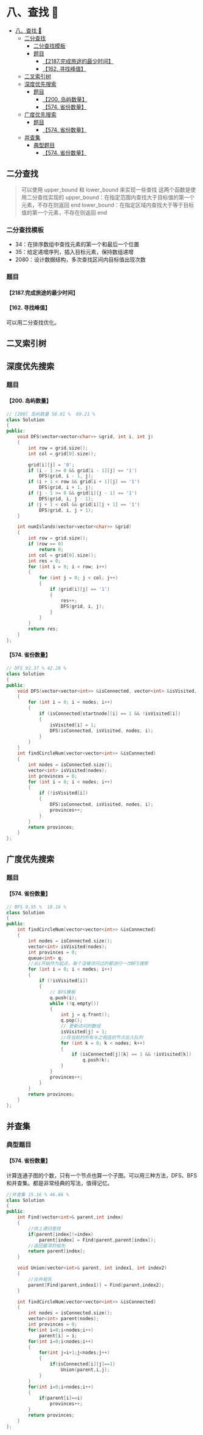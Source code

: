 # 八、查找 🔎

- [八、查找 🔎](#八查找-)
  - [二分查找](#二分查找)
    - [二分查找模板](#二分查找模板)
    - [题目](#题目)
      - [【2187.完成旅途的最少时间】](#2187完成旅途的最少时间)
      - [【162. 寻找峰值】](#162-寻找峰值)
  - [二叉索引树](#二叉索引树)
  - [深度优先搜索](#深度优先搜索)
    - [题目](#题目-1)
      - [【200. 岛屿数量】](#200-岛屿数量)
      - [【574. 省份数量】](#574-省份数量)
  - [广度优先搜索](#广度优先搜索)
    - [题目](#题目-2)
      - [【574. 省份数量】](#574-省份数量-1)
  - [并查集](#并查集)
    - [典型题目](#典型题目)
      - [【574. 省份数量】](#574-省份数量-2)

## 二分查找

> 可以使用 upper_bound 和 lower_bound 来实现一些查找
> 这两个函数是使用二分查找实现的
> upper_bound：在指定范围内查找大于目标值的第一个元素，不存在则返回 end
> lower_bound：在指定区域内查找大于等于目标值的第一个元素，不存在则返回 end

### 二分查找模板

- 34：在排序数组中查找元素的第一个和最后一个位置
- 35：给定递增序列，插入目标元素，保持数组递增
- 2080：设计数据结构，多次查找区间内目标值出现次数

### 题目

#### 【2187.完成旅途的最少时间】

#### 【162. 寻找峰值】

可以用二分查找优化。

## 二叉索引树

## 深度优先搜索

### 题目

#### 【200. 岛屿数量】

```c++
// [200] 岛屿数量 58.81 %  89.21 %
class Solution
{
public:
    void DFS(vector<vector<char>> &grid, int i, int j)
    {
        int row = grid.size();
        int col = grid[0].size();

        grid[i][j] = '0';
        if (i - 1 >= 0 && grid[i - 1][j] == '1')
            DFS(grid, i - 1, j);
        if (i + 1 < row && grid[i + 1][j] == '1')
            DFS(grid, i + 1, j);
        if (j - 1 >= 0 && grid[i][j - 1] == '1')
            DFS(grid, i, j - 1);
        if (j + 1 < col && grid[i][j + 1] == '1')
            DFS(grid, i, j + 1);
    }

    int numIslands(vector<vector<char>> &grid)
    {
        int row = grid.size();
        if (row == 0)
            return 0;
        int col = grid[0].size();
        int res = 0;
        for (int i = 0; i < row; i++)
        {
            for (int j = 0; j < col; j++)
            {
                if (grid[i][j] == '1')
                {
                    res++;
                    DFS(grid, i, j);
                }
            }
        }
        return res;
    }
};
```

#### 【574. 省份数量】

```c++
// DFS 92.37 % 42.28 %
class Solution
{
public:
    void DFS(vector<vector<int>> &isConnected, vector<int> &isVisited, int nodes, int startnode)
    {
        for (int i = 0; i < nodes; i++)
        {
            if (isConnected[startnode][i] == 1 && !isVisited[i])
            {
                isVisited[i] = 1;
                DFS(isConnected, isVisited, nodes, i);
            }
        }
    }
    int findCircleNum(vector<vector<int>> &isConnected)
    {
        int nodes = isConnected.size();
        vector<int> isVisited(nodes);
        int provinces = 0;
        for (int i = 0; i < nodes; i++)
        {
            if (!isVisited[i])
            {
                DFS(isConnected, isVisited, nodes, i);
                provinces++;
            }
        }
        return provinces;
    }
};
```

## 广度优先搜索

### 题目

#### 【574. 省份数量】

```c++
// BFS 9.95 %  18.16 %
class Solution
{
public:
    int findCircleNum(vector<vector<int>> &isConnected)
    {
        int nodes = isConnected.size();
        vector<int> isVisited(nodes);
        int provinces = 0;
        queue<int> q;
        //从i开始作为起点，每个没被访问过的都进行一次BFS搜索
        for (int i = 0; i < nodes; i++)
        {
            if (!isVisited[i])
            {
                // BFS模板
                q.push(i);
                while (!q.empty())
                {
                    int j = q.front();
                    q.pop();
                    // 更新访问的数组
                    isVisited[j] = 1;
                    //将当前的所有与之相连的节点加入队列
                    for (int k = 0; k < nodes; k++)
                    {
                        if (isConnected[j][k] == 1 && !isVisited[k])
                            q.push(k);
                    }
                }
                provinces++;
            }
        }
        return provinces;
    }
};
```

## 并查集

### 典型题目

#### 【574. 省份数量】

计算连通子图的个数，只有一个节点也算一个子图。可以用三种方法，DFS、BFS 和并查集。都是非常经典的写法，值得记忆。

```c++
//并查集 15.16 % 46.66 %
class Solution
{
public:
    int Find(vector<int>& parent,int index)
    {
        //向上递归查找
        if(parent[index]!=index)
            parent[index] = Find(parent,parent[index]);
        //返回最深的祖先
        return parent[index];
    }

    void Union(vector<int>& parent, int index1, int index2)
    {
        //合并祖先
        parent[Find(parent,index1)] = Find(parent,index2);
    }

    int findCircleNum(vector<vector<int>> &isConnected)
    {
        int nodes = isConnected.size();
        vector<int> parent(nodes);
        int provinces = 0;
        for(int i=0;i<nodes;i++)
            parent[i] = i;
        for(int i=0;i<nodes;i++)
        {
            for(int j=i+1;j<nodes;j++)
            {
                if(isConnected[i][j]==1)
                    Union(parent,i,j);
            }
        }
        for(int i=0;i<nodes;i++)
        {
            if(parent[i]==i)
                provinces++;
        }
        return provinces;
    }
};
```
